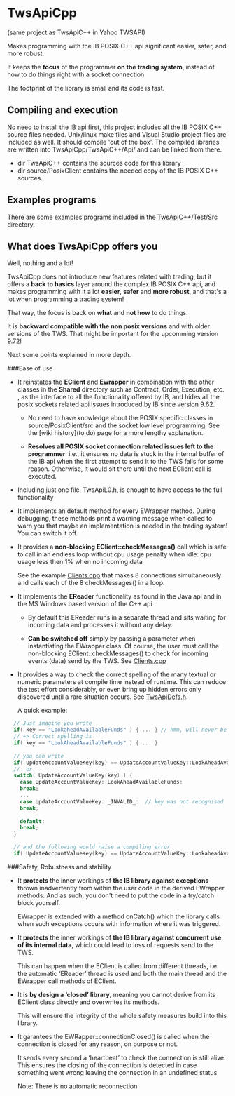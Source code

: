 # TwsApiCpp
(same project as TwsApiC++ in Yahoo TWSAPI)

Makes programming with the IB POSIX C++ api significant easier, safer, and more robust.

It keeps the **focus** of the programmer **on the trading system**, instead of how to do things right with a socket connection

The footprint of the library is small and its code is fast. 

## Compiling and execution
No need to install the IB api first, this project includes all the IB POSIX C++ source files needed. Unix/linux make files and Visual Studio project files are included as well. It should compile 'out of the box'. The compiled libraries are written into TwsApiCpp/TwsApiC++/Api/ and can be linked from there.

* dir TwsApiC++ contains the sources code for this library
* dir source/PosixClient contains the needed copy of the IB POSIX C++ sources.

## Examples programs
There are some examples programs included in the [TwsApiC++/Test/Src](https://github.com/JanBoonen/TwsApiCpp/tree/master/TwsApiC%2B%2B/Test/Src) directory.


## What does TwsApiCpp offers you

Well, nothing and a lot!

TwsApiCpp does not introduce new features related with trading, but it offers a **back to basics** layer around the complex IB POSIX C++ api, and makes programming with it a lot **easier**, **safer** and **more robust**, and that's a lot when programming a trading system!

That way, the focus is back on **what** and **not how** to do things.

It is **backward compatible with the non posix versions** and with older versions of the TWS. That might be important for the upcomming version 9.72!

Next some points explained in more depth.

###Ease of use
* It reinstates the **EClient** and **Ewrapper** in combination with the other classes in the **Shared** directory such as Contract, Order, Execution, etc. , as the interface to all the functionality offered by IB, and hides all the posix sockets related api issues introduced by IB since version 9.62.

  - No need to have knowledge about the POSIX specific classes in source/PosixClient/src and the socket low level programming. See the [wiki history](to do) page for a more lengthy explanation.

  - **Resolves all POSIX socket connection related issues left to the programmer**, i.e., it ensures no data is stuck in the internal buffer of the IB api when the first attempt to send it to the TWS fails for some reason. Otherwise, it would sit there until the next EClient call is executed.

* Including just one file, TwsApiL0.h,  is enough to have access to the full functionality

* It implements an default method for every EWrapper method. During debugging, these methods print a warning message when called to warn you that maybe an implementation is needed in the trading system! You can switch it off.

* It provides a **non-blocking EClient::checkMessages()** call which is safe to call in an endless loop without cpu usage penalty when idle: cpu usage less then 1% when no incoming data

  See the example [Clients.cpp](https://github.com/JanBoonen/TwsApiCpp/blob/master/TwsApiC++/Test/Src/Clients.cpp?ts=4) that makes 8 connections simultaneously and calls each of the 8 checkMessages() in a loop.
  
* It implements the **EReader** functionality as found in the Java api and in the MS Windows based version of the C++ api

  - By default this EReader runs in a separate thread and sits waiting for incoming data and processes it without any delay.

  - **Can be switched off** simply by passing a parameter when instantiating the EWrapper class. Of course, the user must call the non-blocking EClient::checkMessages() to check for incoming events (data) send by the TWS. See [Clients.cpp](https://github.com/JanBoonen/TwsApiCpp/blob/master/TwsApiC++/Test/Src/Clients.cpp?ts=4)

* It provides a way to check the correct spelling of the many textual or numeric parameters at compile time instead of runtime. This can reduce the test effort considerably, or even bring up hidden errors only discovered until a rare situation occurs. See [TwsApiDefs.h](https://github.com/JanBoonen/TwsApiCpp/blob/master/TwsApiC++/Api/TwsApiDefs.h?ts=4).

  A quick example:
```C++
  // Just imagine you wrote
  if( key == "LookaheadAvailableFunds" ) { ... } // hmm, will never be executed
  // => Correct spelling is
  if( key == "LookAheadAvailableFunds" ) { ... }
  
  // you can write 
  if( UpdateAccountValueKey(key) == UpdateAccountValueKey::LookAheadAvailableFunds ) { ... }
  //  or
  switch( UpdateAccountValueKey(key) ) {
    case UpdateAccountValueKey::LookAheadAvailableFunds:
    break;
    ...
    case UpdateAccountValueKey::_INVALID_:  // key was not recognised
    break;
    
    default:
    break;
  }

  // and the following would raise a compiling error
  if( UpdateAccountValueKey(key) == UpdateAccountValueKey::LookaheadAvailableFunds ) { ... }
```

###Safety, Robustness and stability
* It **protects** the inner workings of **the IB library against exceptions** thrown inadvertently from within the user code in the derived EWrapper methods. And as such, you don't need to put the code in a try/catch block yourself.

  EWrapper is extended with a method onCatch() which the library calls when such exceptions occurs with information where it was triggered.

* It **protects** the inner workings of **the IB library against concurrent use of its internal data**, which could lead to loss of requests send to the TWS.

  This can happen when the EClient is called from different threads, i.e. the automatic ‘EReader’ thread is used and both the main thread and the EWrapper call methods of EClient.

* It is **by design a ‘closed’ library**, meaning you cannot derive from its EClient class directly and overwrites its methods.

  This will ensure the integrity of the whole safety measures build into this library.

* It garantees the EWRapper::connectionClosed() is called when the connection is closed for any reason, on purpose or not.

  It sends every second a ‘heartbeat’ to check the connection is still alive. This ensures the closing of the connection is detected in case something went wrong leaving the connection in an undefined status

  Note: There is no automatic reconnection
  
